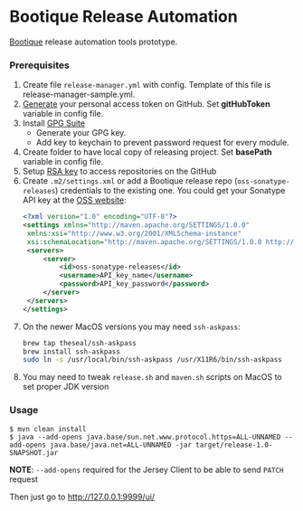 # Bootique Release Automation 

[Bootique](https://bootique.io) release automation tools prototype.

### Prerequisites

1. Create file `release-manager.yml` with config. Template of this file is release-manager-sample.yml.
2. [Generate](https://blog.github.com/2013-05-16-personal-api-tokens/) your personal access token on GitHub. Set **gitHubToken** variable in config file.
3. Install [GPG Suite](https://gpgtools.org) 
   - Generate your GPG key.
   - Add key to keychain to prevent password request for every module.
4. Create folder to have local copy of releasing project. Set **basePath** variable in config file.
5. Setup [RSA key](https://docs.github.com/en/authentication/connecting-to-github-with-ssh/generating-a-new-ssh-key-and-adding-it-to-the-ssh-agent) to access repositories on the GitHub
6. Create `.m2/settings.xml` or add a Bootique release repo (`oss-sonatype-releases`) credentials to the existing one. You could get your Sonatype API key at the [OSS website](https://oss.sonatype.org/#profile;User%20Token):
   ```xml
   <?xml version="1.0" encoding="UTF-8"?>
   <settings xmlns="http://maven.apache.org/SETTINGS/1.0.0"
    xmlns:xsi="http://www.w3.org/2001/XMLSchema-instance"
    xsi:schemaLocation="http://maven.apache.org/SETTINGS/1.0.0 http://maven.apache.org/xsd/settings-1.0.0.xsd">
    <servers>
        <server>
            <id>oss-sonatype-releases</id>
            <username>API_key_name</username>
            <password>API_key_password</password>
        </server>
    </servers>
   </settings>
   ```
7. On the newer MacOS versions you may need `ssh-askpass`: 
   ```bash
   brew tap theseal/ssh-askpass
   brew install ssh-askpass
   sudo ln -s /usr/local/bin/ssh-askpass /usr/X11R6/bin/ssh-askpass
   ```
8. You may need to tweak `release.sh` and `maven.sh` scripts on MacOS to set proper JDK version

### Usage
```
$ mvn clean install
$ java --add-opens java.base/sun.net.www.protocol.https=ALL-UNNAMED --add-opens java.base/java.net=ALL-UNNAMED -jar target/release-1.0-SNAPSHOT.jar
```

**NOTE**: `--add-opens` required for the Jersey Client to be able to send `PATCH` request

Then just go to http://127.0.0.1:9999/ui/

